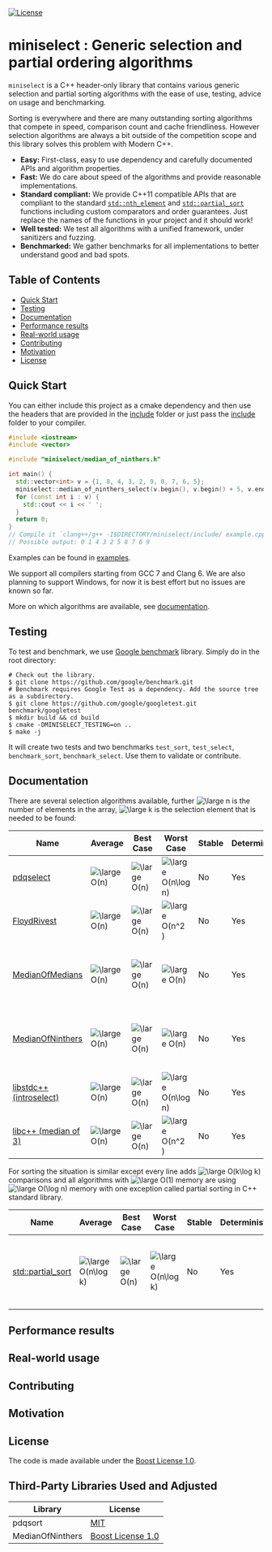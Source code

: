 [![License](https://img.shields.io/badge/License-Boost%201.0-lightblue.svg)](https://www.boost.org/LICENSE_1_0.txt)

miniselect : Generic selection and partial ordering algorithms
==============================================================

`miniselect` is a C++ header-only library that contains various generic selection
and partial sorting algorithms with the ease of use, testing, advice on usage and
benchmarking.

Sorting is everywhere and there are many outstanding sorting algorithms that
compete in speed, comparison count and cache friendliness. However selection
algorithms are always a bit outside of the competition scope and this library
solves this problem with Modern C++.

* **Easy:** First-class, easy to use dependency and carefully documented APIs and algorithm properties.
* **Fast:** We do care about speed of the algorithms and provide reasonable implementations.
* **Standard compliant:** We provide C++11 compatible APIs that are compliant to the standard [`std::nth_element`](https://en.cppreference.com/w/cpp/algorithm/nth_element) and [`std::partial_sort`](https://en.cppreference.com/w/cpp/algorithm/partial_sort) functions including custom comparators and order guarantees. Just replace the names of the functions in your project and it should work!
* **Well tested:** We test all algorithms with a unified framework, under sanitizers and fuzzing.
* **Benchmarked:** We gather benchmarks for all implementations to better understand good and bad spots.

Table of Contents
-----------------

* [Quick Start](#quick-start)
* [Testing](#testing)
* [Documentation](#documentation)
* [Performance results](#performance-results)
* [Real-world usage](#real-world-usage)
* [Contributing](#contributing)
* [Motivation](#motivation)
* [License](#license)

Quick Start
-----------

You can either include this project as a cmake dependency and then use the
headers that are provided in the [include](./include) folder or just pass the
[include](./include) folder to your compiler.

```cpp
#include <iostream>
#include <vector>

#include "miniselect/median_of_ninthers.h"

int main() {
  std::vector<int> v = {1, 8, 4, 3, 2, 9, 0, 7, 6, 5};
  miniselect::median_of_ninthers_select(v.begin(), v.begin() + 5, v.end());
  for (const int i : v) {
    std::cout << i << ' ';
  }
  return 0;
}
// Compile it `clang++/g++ -I$DIRECTORY/miniselect/include/ example.cpp -std=c++11 -O3 -o example
// Possible output: 0 1 4 3 2 5 8 7 6 9
```

Examples can be found in [examples](./examples).

We support all compilers starting from GCC 7 and Clang 6. We are also planning
to support Windows, for now it is best effort but no issues are known so far.

More on which algorithms are available, see [documentation](#documentation).

Testing
-------

To test and benchmark, we use [Google benchmark](https://github.com/google/benchmark) library.
Simply do in the root directory:

```console
# Check out the library.
$ git clone https://github.com/google/benchmark.git
# Benchmark requires Google Test as a dependency. Add the source tree as a subdirectory.
$ git clone https://github.com/google/googletest.git benchmark/googletest
$ mkdir build && cd build
$ cmake -DMINISELECT_TESTING=on ..
$ make -j
```

It will create two tests and two benchmarks `test_sort`, `test_select`,
`benchmark_sort`, `benchmark_select`. Use them to validate or contribute.

Documentation
-------------

There are several selection algorithms available, further ![\large n](https://render.githubusercontent.com/render/math?math=%5Cdisplaystyle+%5Clarge+n) is the number
of elements in the array, ![\large k](https://render.githubusercontent.com/render/math?math=%5Cdisplaystyle+%5Clarge+k) is the selection element that is needed to be found:


| Name                      | Average                                                                                                   | Best Case                                                                                                 | Worst Case                                                                                                                | Stable    | Deterministic     | Comparisons                                                                                                                                                                                                                                                                                                                               | Memory                                                                                                                            |
|-------------------------  |---------------------------------------------------------------------------------------------------------  |---------------------------------------------------------------------------------------------------------  |-----------------------------------------------------------------------------------------------------------------------    |--------   |---------------    |----------------------------------------------------------------------------------------------------------------------------------------------------------------------------------------------------------------------------------------------------------------------------------------------------------------------------------------   |---------------------------------------------------------------------------------------------------------------------------------  |
| [pdqselect](./include/miniselect/pdqselect.h)                 | ![\large O(n)](https://render.githubusercontent.com/render/math?math=%5Cdisplaystyle+%5Clarge+O%28n%29)   | ![\large O(n)](https://render.githubusercontent.com/render/math?math=%5Cdisplaystyle+%5Clarge+O%28n%29)   | ![\large O(n\log n)](https://render.githubusercontent.com/render/math?math=%5Cdisplaystyle+%5Clarge+O%28n%5Clog+n%29)     |   No      |      Yes          | At least ![\large 2n](https://render.githubusercontent.com/render/math?math=%5Cdisplaystyle+%5Clarge+2n). Random data ![\large 2.5n](https://render.githubusercontent.com/render/math?math=%5Cdisplaystyle+%5Clarge+2.5n)                                                                                                          | ![\large O(1)](https://render.githubusercontent.com/render/math?math=%5Cdisplaystyle+%5Clarge+O%281%29)                           |
| [FloydRivest](./include/miniselect/floyd_rivest_select.h)               | ![\large O(n)](https://render.githubusercontent.com/render/math?math=%5Cdisplaystyle+%5Clarge+O%28n%29)   | ![\large O(n)](https://render.githubusercontent.com/render/math?math=%5Cdisplaystyle+%5Clarge+O%28n%29)   | ![\large O(n^2 )](https://render.githubusercontent.com/render/math?math=%5Cdisplaystyle+%5Clarge+O%28n%5E2+%29)           |   No      |      Yes          | ![\large n + \min(k, n - k) + O(\sqrt{n \log n})](https://render.githubusercontent.com/render/math?math=%5Cdisplaystyle+%5Clarge+n+%2B+%5Cmin%28k%2C+n+-+k%29+%2B+O%28%5Csqrt%7Bn+%5Clog+n%7D%29)                                                                                                                              | ![\large O(\log \log n)](https://render.githubusercontent.com/render/math?math=%5Cdisplaystyle+%5Clarge+O%28%5Clog+%5Clog+n%29)  |
| [MedianOfMedians](./include/miniselect/median_of_medians.h)           | ![\large O(n)](https://render.githubusercontent.com/render/math?math=%5Cdisplaystyle+%5Clarge+O%28n%29)   | ![\large O(n)](https://render.githubusercontent.com/render/math?math=%5Cdisplaystyle+%5Clarge+O%28n%29)   | ![\large O(n)](https://render.githubusercontent.com/render/math?math=%5Cdisplaystyle+%5Clarge+O%28n%29)                   |   No      |      Yes          | Between ![\large 2n](https://render.githubusercontent.com/render/math?math=%5Cdisplaystyle+%5Clarge+2n) and ![\large 22n](https://render.githubusercontent.com/render/math?math=%5Cdisplaystyle+%5Clarge+22n). Random data  ![\large 2.5n](https://render.githubusercontent.com/render/math?math=%5Cdisplaystyle+%5Clarge+2.5n)    | ![\large O(\log n)](https://render.githubusercontent.com/render/math?math=%5Cdisplaystyle+%5Clarge+O%28%5Clog+n%29)               |
| [MedianOfNinthers](./include/miniselect/median_of_ninthers.h)          | ![\large O(n)](https://render.githubusercontent.com/render/math?math=%5Cdisplaystyle+%5Clarge+O%28n%29)   | ![\large O(n)](https://render.githubusercontent.com/render/math?math=%5Cdisplaystyle+%5Clarge+O%28n%29)   | ![\large O(n)](https://render.githubusercontent.com/render/math?math=%5Cdisplaystyle+%5Clarge+O%28n%29)                   |   No      |      Yes          | Between ![\large 2n](https://render.githubusercontent.com/render/math?math=%5Cdisplaystyle+%5Clarge+2n) and ![\large 12n](https://render.githubusercontent.com/render/math?math=%5Cdisplaystyle+%5Clarge+12.5n). Random data ![\large 2n](https://render.githubusercontent.com/render/math?math=%5Cdisplaystyle+%5Clarge+2n)       | ![\large O(\log n)](https://render.githubusercontent.com/render/math?math=%5Cdisplaystyle+%5Clarge+O%28%5Clog+n%29)              |
| [libstdc++ (introselect)](https://github.com/gcc-mirror/gcc/blob/e0af865ab9d9d5b6b3ac7fdde26cf9bbf635b6b4/libstdc%2B%2B-v3/include/bits/stl_algo.h#L4748)   | ![\large O(n)](https://render.githubusercontent.com/render/math?math=%5Cdisplaystyle+%5Clarge+O%28n%29)   | ![\large O(n)](https://render.githubusercontent.com/render/math?math=%5Cdisplaystyle+%5Clarge+O%28n%29)   | ![\large O(n\log n)](https://render.githubusercontent.com/render/math?math=%5Cdisplaystyle+%5Clarge+O%28n%5Clog+n%29)     |   No      |      Yes          | At least ![\large 2n](https://render.githubusercontent.com/render/math?math=%5Cdisplaystyle+%5Clarge+2n). Random data ![\large 3n](https://render.githubusercontent.com/render/math?math=%5Cdisplaystyle+%5Clarge+3n)                                                                                                              | ![\large O(1)](https://render.githubusercontent.com/render/math?math=%5Cdisplaystyle+%5Clarge+O%281%29)                             |
| [libc++ (median of 3)](https://github.com/llvm/llvm-project/blob/3ed89b51da38f081fedb57727076262abb81d149/libcxx/include/algorithm#L5159)     | ![\large O(n)](https://render.githubusercontent.com/render/math?math=%5Cdisplaystyle+%5Clarge+O%28n%29)   | ![\large O(n)](https://render.githubusercontent.com/render/math?math=%5Cdisplaystyle+%5Clarge+O%28n%29)   | ![\large O(n^2 )](https://render.githubusercontent.com/render/math?math=%5Cdisplaystyle+%5Clarge+O%28n%5E2+%29)           |   No      |      Yes          | At least ![\large 2n](https://render.githubusercontent.com/render/math?math=%5Cdisplaystyle+%5Clarge+2n). Random data ![\large 3n](https://render.githubusercontent.com/render/math?math=%5Cdisplaystyle+%5Clarge+3n)                                                                                                              | ![\large O(1)](https://render.githubusercontent.com/render/math?math=%5Cdisplaystyle+%5Clarge+O%281%29)                           |

For sorting the situation is similar except every line adds ![\large O(k\log k)](https://render.githubusercontent.com/render/math?math=%5Cdisplaystyle+%5Clarge+O%28k%5Clog+k%29) comparisons and all algorithms with ![\large O(1)](https://render.githubusercontent.com/render/math?math=%5Cdisplaystyle+%5Clarge+O%281%29) memory are using ![\large O(\log n)](https://render.githubusercontent.com/render/math?math=%5Cdisplaystyle+%5Clarge+O%28%5Clog+n%29) memory with one exception called partial sorting in C++ standard library.

| Name              | Average                                                                                                              | Best Case                                                                                               | Worst Case                                                                                                            | Stable | Deterministic | Comparisons                                                                                                                                                    | Memory                                                                                                                            |
|-------------------|-----------------------------------------------------------------------------------------------------------------------|---------------------------------------------------------------------------------------------------------|-----------------------------------------------------------------------------------------------------------------------|--------|---------------|----------------------------------------------------------------------------------------------------------------------------------------------------------------|--------------------------------------------------------------------------------------------------------------------------------- |
| [std::partial_sort](https://github.com/llvm/llvm-project/blob/3ed89b51da38f081fedb57727076262abb81d149/libcxx/include/algorithm#L5074) | ![\large O(n\log k)](https://render.githubusercontent.com/render/math?math=%5Cdisplaystyle+%5Clarge+O%28n%5Clog+k%29) | ![\large O(n)](https://render.githubusercontent.com/render/math?math=%5Cdisplaystyle+%5Clarge+O%28n%29) | ![\large O(n\log k)](https://render.githubusercontent.com/render/math?math=%5Cdisplaystyle+%5Clarge+O%28n%5Clog+k%29) | No     | Yes           | ![\large n\log k](https://render.githubusercontent.com/render/math?math=%5Cdisplaystyle+%5Clarge+n%5Clog+k) on average, for some data patterns might be better | ![\large O(1)](https://render.githubusercontent.com/render/math?math=%5Cdisplaystyle+%5Clarge+O%281%29)                          |


Performance results
-------------------

Real-world usage
----------------

Contributing
------------

Motivation
----------

License
-------

The code is made available under the [Boost License 1.0](https://boost.org/LICENSE_1_0.txt).

Third-Party Libraries Used and Adjusted
---------------------------------------

| Library             | License                                                                                          |
|---------------------|--------------------------------------------------------------------------------------------------|
| pdqsort             | [MIT](https://github.com/orlp/pdqsort/blob/47a46767d76fc852284eaa083e4b7034ee6e2559/license.txt) |
| MedianOfNinthers    | [Boost License 1.0](https://github.com/andralex/MedianOfNinthers/blob/master/LICENSE_1_0.txt)    |

